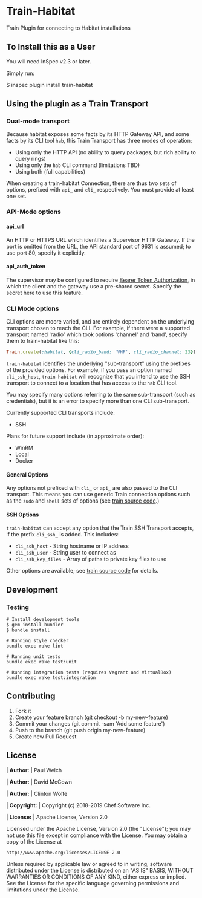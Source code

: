 # Train-Habitat

Train Plugin for connecting to Habitat installations

## To Install this as a User

You will need InSpec v2.3 or later.

Simply run:

$ inspec plugin install train-habitat

## Using the plugin as a Train Transport

### Dual-mode transport

Because habitat exposes some facts by its HTTP Gateway API, and some facts by its CLI tool `hab`, this Train Transport has three modes of operation:

 * Using only the HTTP API (no ability to query packages, but rich ability to query rings)
 * Using only the `hab` CLI command (limitations TBD)
 * Using both (full capabilities)

When creating a train-habitat Connection, there are thus two sets of options, prefixed with `api_` and `cli_` respectively. You must provide at least one set.

### API-Mode options

#### api_url

An HTTP or HTTPS URL which identifies a Supervisor HTTP Gateway.  If the port is omitted from the URL, the API standard port of 9631 is assumed; to use port 80, specify it explicitly.

#### api_auth_token

The supervisor may be configured to require [Bearer Token Authorization](https://www.habitat.sh/docs/using-habitat/#monitor-services-through-the-http-api), in which the client and the gateway use a pre-shared secret. Specify the secret here to use this feature.

### CLI Mode options

CLI options are moore varied, and are entirely dependent on the underlying transport chosen to reach the CLI. For example, if there were a supported transport named 'radio' which took options 'channel' and 'band', specify them to train-habitat like this:

```ruby
Train.create(:habitat, {cli_radio_band: 'VHF', cli_radio_channel: 23})
```

`train-habitat` identifies the underlying "sub-transport" using the prefixes of the provided options. For example, if you pass an option named `cli_ssh_host`, `train-habitat` will recognize that you intend to use the SSH transport to connect to a location that has access to the `hab` CLI tool.

You may specify many options referring to the same sub-transport (such as credentials), but it is an error to specify more than one CLI sub-transport.

Currently supported CLI transports include:
 * SSH

Plans for future support include (in approximate order):
 * WinRM
 * Local
 * Docker

#### General Options

Any options not prefixed with `cli_` or `api_` are also passed to the CLI transport. This means you can use generic Train connection options such as the `sudo` and `shell` sets of options (see [train source code](https://github.com/inspec/train/blob/71679307903fc8853e09abd93f3901c83800e019/lib/train/extras/command_wrapper.rb#L31).)

#### SSH Options

`train-habitat` can accept any option that the Train SSH Transport accepts, if the prefix `cli_ssh_` is added. This includes:

 * `cli_ssh_host` - String hostname or IP address
 * `cli_ssh_user` - String user to connect as
 * `cli_ssh_key_files` - Array of paths to private key files to use

Other options are available; see [train source code](https://github.com/inspec/train/blob/71679307903fc8853e09abd93f3901c83800e019/lib/train/transports/ssh.rb#L45) for details.

## Development

### Testing
```
# Install development tools
$ gem install bundler
$ bundle install

# Running style checker
bundle exec rake lint

# Running unit tests
bundle exec rake test:unit

# Running integration tests (requires Vagrant and VirtualBox)
bundle exec rake test:integration
```

## Contributing

1. Fork it
1. Create your feature branch (git checkout -b my-new-feature)
1. Commit your changes (git commit -sam 'Add some feature')
1. Push to the branch (git push origin my-new-feature)
1. Create new Pull Request

## License

| **Author:**          | Paul Welch

| **Author:**          | David McCown

| **Author:**          | Clinton Wolfe

| **Copyright:**       | Copyright (c) 2018-2019 Chef Software Inc.

| **License:**         | Apache License, Version 2.0

Licensed under the Apache License, Version 2.0 (the "License");
you may not use this file except in compliance with the License.
You may obtain a copy of the License at

    http://www.apache.org/licenses/LICENSE-2.0

Unless required by applicable law or agreed to in writing, software
distributed under the License is distributed on an "AS IS" BASIS,
WITHOUT WARRANTIES OR CONDITIONS OF ANY KIND, either express or implied.
See the License for the specific language governing permissions and
limitations under the License.
